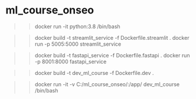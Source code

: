 # ml_course_onseo


>> docker run -it python:3.8 /bin/bash

>> docker build -t streamlit_service -f Dockerfile.streamlit .
>> docker run -p 5005:5000 streamlit_service

>> docker build -t fastapi_service -f Dockerfile.fastapi .
>> docker run -p 8001:8000 fastapi_service

>> docker build -t dev_ml_course -f Dockerfile.dev .

>> docker run -it -v C:/ml_course_onseo/:/app/ dev_ml_course /bin/bash
